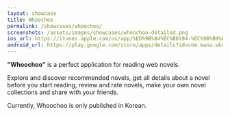 ```yaml
---
layout: showcase
title: Whoochoo
permalink: /showcases/whoochoo/
screenshots: /assets/images/showcases/whoochoo-detailed.png
ios_url: https://itunes.apple.com/us/app/%ED%9B%84%EC%B6%94-%EC%9B%B9%EC%86%8C%EC%84%A4-%EC%B6%94%EC%B2%9C-%EB%A0%88%EC%8B%9C%ED%94%BC/id1230401099
android_url: https://play.google.com/store/apps/details?id=com.mana.whoochoo
---
```

**"Whoochoo"** is a perfect application for reading web novels.

Explore and discover recommended novels, get all details about a novel before you start reading, review and rate novels, make your own novel collections and share with your friends.

Currently, Whoochoo is only published in Korean.

